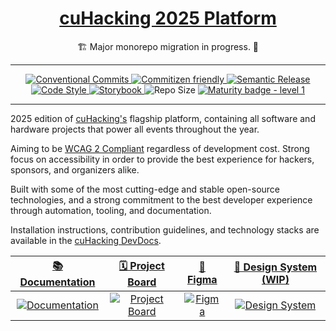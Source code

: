 <div align="center">
  <h1><a href="https://cuhacking-portal-test-deployment.netlify.app/docs">cuHacking 2025 Platform</a></h1>

🏗️ Major monorepo migration in progress. 🚧

<hr/>

  <a href="https://conventionalcommits.org">
    <img src="https://img.shields.io/badge/Conventional%20Commits-1.0.0-%23FE5196?logo=conventionalcommits&logoColor=white" alt="Conventional Commits">
  </a>
  <a href="http://commitizen.github.io/cz-cli/">
    <img src="https://img.shields.io/badge/commitizen-friendly-brightgreen.svg" alt="Commitizen friendly">
  </a>
  <a href="https://semantic-release.gitbook.io/semantic-release">
    <img src="https://img.shields.io/badge/%20%20%F0%9F%93%A6%F0%9F%9A%80-semantic--release-e10079.svg?style=flat-square" alt="Semantic Release">
  </a>
  <a href="https://github.com/antfu/eslint-config">
    <img src="https://antfu.me/badge-code-style.svg" alt="Code Style">
  </a>
  <a href="https://github.com/storybooks/storybook">
    <img src="https://raw.githubusercontent.com/storybooks/brand/master/badge/badge-storybook.svg" alt="Storybook">
  </a>
  <img src="https://img.shields.io/github/repo-size/cuhacking/2025" alt="Repo Size">
  <a href="https://github.com/tophat/getting-started/blob/master/scorecard.md">
    <img src="https://img.shields.io/badge/Maturity-Level%201%20--%20New%20Project-yellow.svg" alt="Maturity badge - level 1">
  </a>
</div>
<!--[![App Status](https://img.shields.io/website-up-down-green-red/http/shields.io.svg)](http://www.chemicalgraphtheory.com) -->
<!---[![Coverage Status](https://coveralls.io/repos/github/Sulstice/global-chem/badge.svg?branch=master)](https://github.com/cuhacking/2025/tree/main) --->
<hr/>

2025 edition of [cuHacking's](https://www.cuhacking.ca) flagship platform, containing all software and hardware projects that power all events throughout the year.

Aiming to be [WCAG 2 Compliant](https://www.w3.org/WAI/standards-guidelines/wcag/) regardless of development cost. Strong focus on accessibility in order to provide the best experience for hackers, sponsors, and organizers alike.

Built with some of the most cutting-edge and stable open-source technologies, and a strong commitment to the best developer experience through automation, tooling, and documentation.

Installation instructions, contribution guidelines, and technology stacks are available in the [cuHacking DevDocs](https://cuhacking-portal-test-deployment.netlify.app/docs/contribution-guidelines).

|                                         [📚 Documentation](https://main.dzzy1fby58ukt.amplifyapp.com/docs)                                          |                                         [🗓️ Project Board](https://github.com/orgs/cuhacking/projects/4)                                          |                                         [💅 Figma](https://www.figma.com/files/team/1400857924219798056/project/261344209/2025?fuid=1196916890248607098)                                          |                                      [🌟 Design System (WIP)](#)                                       |
| :-------------------------------------------------------------------------------------------------------------------------------------------------: | :-----------------------------------------------------------------------------------------------------------------------------------------------: | :-----------------------------------------------------------------------------------------------------------------------------------------------------------------------------------------------: | :----------------------------------------------------------------------------------------------------: |
| [![Documentation](https://github.com/user-attachments/assets/a09af068-4187-4d98-9f2d-5312678a5348)](https://main.dzzy1fby58ukt.amplifyapp.com/docs) | [![Project Board](https://github.com/user-attachments/assets/b10ddf82-4a8e-4892-bc45-ffdb596cd678)](https://github.com/orgs/cuhacking/projects/4) | [![Figma](https://github.com/user-attachments/assets/8c0cedcf-ce27-4a9c-9bf3-eed8ab3af5d6)](https://www.figma.com/files/team/1400857924219798056/project/261344209/2025?fuid=1196916890248607098) | [![Design System](https://github.com/user-attachments/assets/c7ccdb15-f911-4a5e-b0b4-7c9984baa30a)](#) |
